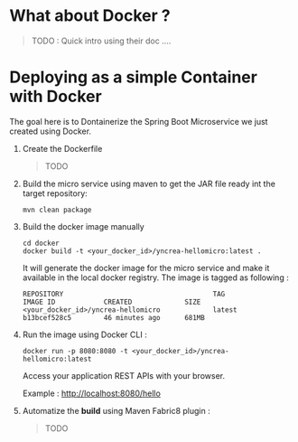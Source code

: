 # What about Docker ?
> TODO : Quick intro using their doc ....

# Deploying as a simple Container with Docker

The goal here is to Dontainerize the Spring Boot Microservice we just created using Docker.

1. Create the Dockerfile
    >TODO

1. Build the micro service using maven to get the JAR file ready int the target repository:
    ```shell
    mvn clean package
    ```

1. Build the docker image manually
    ```shell
    cd docker
    docker build -t <your_docker_id>/yncrea-hellomicro:latest .
    ```

    It will generate the docker image for the micro service and make it available in the local docker registry.
    The image is tagged as following :
    ```shell
    REPOSITORY                                     TAG                 IMAGE ID            CREATED             SIZE
    <your_docker_id>/yncrea-hellomicro             latest              b13bcef528c5        46 minutes ago      681MB
    ```
   
1. Run the image using Docker CLI :
    ```shell
    docker run -p 8080:8080 -t <your_docker_id>/yncrea-hellomicro:latest
    ```
   Access your application REST APIs with your browser.
   
   Example : <http://localhost:8080/hello>

1. Automatize the **build** using Maven Fabric8 plugin :
    > TODO
